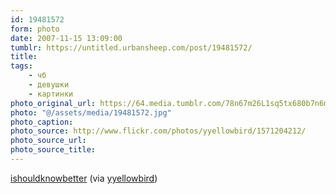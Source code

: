```yaml
---
id: 19481572
form: photo
date: 2007-11-15 13:09:00
tumblr: https://untitled.urbansheep.com/post/19481572/
title:
tags:
    - чб
    - девушки
    - картинки
photo_original_url: https://64.media.tumblr.com/78n67m26L1sq5tx680b7n6mk_500.jpg
photo: "@/assets/media/19481572.jpg"
photo_caption:
photo_source: http://www.flickr.com/photos/yyellowbird/1571204212/
photo_source_url:
photo_source_title:
---
```


<p><a href="http://www.flickr.com/photos/yyellowbird/1571204212/">ishouldknowbetter</a> (via <a href="http://flickr.com/photos/yyellowbird">yyellowbird</a>)</p>
